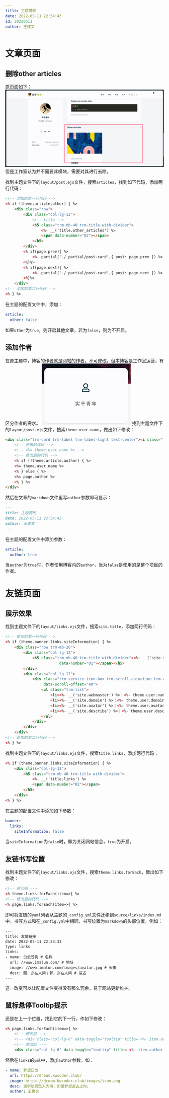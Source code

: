 ```yaml
---
title: 主题魔改
date: 2022-05-11 22:54:43
id: 20220511
author: 王建文
---
```


# 文章页面
## 删除other articles
原页面如下：
![article原页面](/static/img/202205/11-other-article原页面.png)
但是工作室认为并不需要此模块，需要对其进行去除。

找到主题文件下的`layout/post.ejs`文件，搜索`articles`，找到如下代码，添加两行代码：
```html
<!-- 添加的第一行代码 -->
<% if (theme.article.other) { %>
    <div class="row">
        <div class="col-lg-12">
            <!-- title -->
            <h5 class="trm-mb-40 trm-title-with-divider">
                <%- __('title.other_articles') %>
                <span data-number="02"></span>
            </h5>
        </div>
        <% if(page.prev){ %>
            <%- partial('./_partial/post-card',{ post: page.prev }) %>
        <%}%>
        <% if(page.next){ %>
            <%- partial('./_partial/post-card',{ post: page.next }) %>
        <%}%>
    </div>
<!-- 添加的第二行代码 -->
<% } %>
```
在主题的配置文件中，添加：
```yaml
article:
  other: false
```
如果`other`为`true`，则开启其他文章，若为`false`，则为不开启。
## 添加作者
在原主题中，博客的作者就是网站的作者，不可修改。但本博客是工作室运营，有区分作者的需求。
![article原页面](/static/img/202205/11-author.png)
找到主题文件下的`layout/post.ejs`文件，搜索`theme.user.name`，做出如下修改：
```html
<div class="trm-card trm-label trm-label-light text-center"><i class="far fa-user trm-icon"></i><br>
    <!-- 原来的代码 -->
    <!-- <%= theme.user.name %> -->
    <!-- 修改后的代码 -->
    <% if (!theme.article.author) { %>
    <%= theme.user.name %>
    <% } else { %>
    <%= page.author %>
    <% } %>
</div>
```
然后在文章的`markdown`文件里写`author`参数即可显示：
```markdown
---
title: 主题魔改
date: 2022-05-11 22:54:43
author: 王建文
---
```
在主题的配置文件中添加参数：
```yaml
article:
  author: true
```
当`author`为`true`时，作者使用博客内的`author`，当为`false`是使用的是整个项目的作者。

# 友链页面
## 展示效果
找到主题文件下的`layout/links.ejs`文件，搜索`site.title`，添加两行代码：
```html
<!-- 新加的第一行代码 -->
<% if (theme.banner.links.siteInformation) { %>
    <div class="row trm-mb-20">
        <div class="col-lg-12">
            <h5 class="trm-mb-40 trm-title-with-divider"><%- __('site.title') %><span
                        data-number="01"></span></h5>
        </div>
        <div class="col-lg-12">
            <div class="trm-service-icon-box trm-scroll-animation trm-active-el" data-scroll=""
                 data-scroll-offset="40">
                <ul class="trm-list">
                    <li><%- __('site.webmaster') %>：<%- theme.user.name %></li>
                    <li><%- __('site.domain') %>：<%- theme.user.domain %></li>
                    <li><%- __('site.avatar') %>：<%- theme.user.avatar %></li>
                    <li><%- __('site.describe') %>：<%- theme.user.describe %></li>
                </ul>
            </div>
        </div>
    </div>
<!-- 新加的第二行代码 -->
<% } %>
```
找到主题文件下的`layout/links.ejs`文件，搜索`title.links`，添加两行代码：
```html
<% if (theme.banner.links.siteInformation) { %>
    <div class="col-lg-12">
        <h5 class="trm-mb-40 trm-title-with-divider">
            <%- __('title.links') %>
            <span data-number="02"></span>
        </h5>
    </div>
<% } %>
```
在主题的配置文件中添加如下参数：
```yaml
banner: 
  links:
    siteInformation: false
```
当`siteInformation`为`false`时，即为关闭网站信息，`true`为开启。

## 友链书写位置
找到主题文件下的`layout/links.ejs`文件，搜索`theme.links.forEach`，做出如下修改：
```html
<!-- 原代码 -->
<% theme.links.forEach(item=>{ %>
<!-- 修改后的代码 -->
<% page.links.forEach(item=>{ %>
```
即可将友链的`yaml`列表从主题的`_config.yml`文件迁移到`source/links/index.md`中，书写方式和在`_config.yml`中相同，书写位置为`markdown`的头部位置，例如：
```markdowm
---
title: 友情链接
date: 2022-05-11 22:23:33
type: links
links:
- name: 白云苍狗 # 名称
  url: //www.imalun.com/ # 地址
  image: //www.imalun.com/images/avatar.jpg # 头像
  desc: 醒，亦在人间；梦，亦在人间 # 描述
---
```
这一改变可以让配置文件变得没有那么冗余，易于网站更新维护。

## 鼠标悬停Tooltip提示
还是在上一个位置，找到它的下一行，作如下修改：
```html
<% page.links.forEach(item=>{ %>
    <!-- 修改前 -->
    <!-- <div class="col-lg-6" data-toggle="tooltip" title='<%- item.author %>'> -->
    <!-- 修改后 -->
    <div class="col-lg-6" data-toggle="tooltip" title='<%- item.author %>'>
```
然后在`links`的`yml`中，添加`author`参数，如：
```yml
- name: 梦想已故
  url: https://dream.kwcoder.club/
  image: https://dream.kwcoder.club/images/icon.png
  desc: 当宇航员坠入大海，即是梦想逝去之时。
  author: 王建文
```



